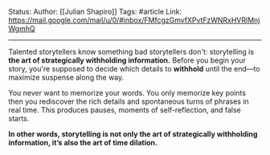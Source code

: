 Status:
Author: [[Julian Shapiro]]
Tags: #article 
Link: https://mail.google.com/mail/u/0/#inbox/FMfcgzGmvfXPvtFzWNRxHVRlMnjWgmhQ
***
Talented storytellers know something bad storytellers don't: storytelling is **the art of strategically withholding information.** Before you begin your story, you're supposed to decide which details to **withhold** until the end—to maximize suspense along the way.

You never want to memorize your words. You only memorize key points then you rediscover the rich details and spontaneous turns of phrases in real time. This produces pauses, moments of self-reflection, and false starts.

**In other words, storytelling is not only the art of strategically withholding information, it’s also the art of time dilation.**